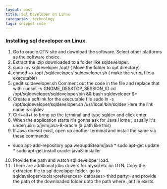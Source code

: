 ```yaml
---
layout: post
title: Sql Developer on Linux
categories: technology
tags: snippet code
---
```


### Installing sql developer on Linux.
1. Go to oracle OTN site and download the software. Select other platforms as the software choice.
2. Extract the .zip downloaded to a folder like sqldeveloper.
3. sudo mv sqldeveloper /opt/ ( Move the folder to opt directory)
4. chmod +x /opt /sqldeveloper/ sqldeveloper.sh ( make the script file a executable)
5. gedit sqldeveloper.sh
Comment out the code in the file and replace that with :
unset -v GNOME_DESKTOP_SESSION_ID cd /opt/sqldeveloper/sqldeveloper/bin && bash sqldeveloper $*
6. Create a softlink for the executable file
sudo ln -s /opt/sqldeveloper/sqldeveloper.sh /usr/local/bin/sqldev
Here the link name is sqldev
7. Ctrl+alt+t to bring up the terminal and type sqldev and click enter
8. When the application starts it's gonna ask for Java Home ;
usually it's under/usr/lib/jvm/java-8-oracle (a path like this)
9. If Java doesnt exist, open up another terminal and install the same via these commands:
* sudo apt-add-repository ppa:webupd8team/java * sudo apt-get update * sudo apt-get install oracle-java8-installer
10. Provide the path and watch sql developer load.
11. There are additional jdbc drivers for mysql etc on OTN.
Copy the extracted file to sql developer folder.
go to sqldeveloper>tools>preferences> datbases> third party> and provide the path of the downloaded folder upto the path where .jar file exists.